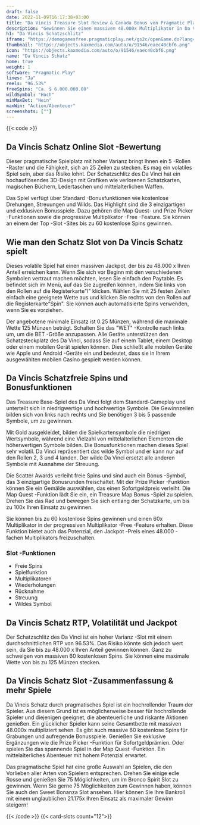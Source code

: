 ```yaml
---
draft: false
date: 2022-11-09T16:17:38+03:00
title: "Da Vincis Treasure Slot Review & Canada Bonus von Pragmatic Play"
description: "Gewinnen Sie einen massiven 48.000x Multiplikator in Da Vincis Schatz durch pragmatisches Spiel. Beinhaltet Wilds, kostenlose Spins und einzigartige Bonusspiele! Überprüfen Sie unten mit Regeln, RTP & mehr."
h1: "Da Vincis Schatzschlitz"
iframe: "https://demogamesfree.pragmaticplay.net/gs2c/openGame.do?lang=&cur=&gameSymbol=vs25davinci&websiteUrl=https%3A%2F%2Fdemogamesfree.pragmaticplay.net&jurisdiction=99&lobbyURL=https%3A%2F%2Fwww.pragmaticplay.com"
thumbnail: "https://objects.kaxmedia.com/auto/o/91546/eaec40cbf6.png"
icon: "https://objects.kaxmedia.com/auto/o/91546/eaec40cbf6.png"
name: "Da Vincis Schatz"
home: true
weight: 1
software: "Pragmatic Play"
lines: "Ja"
reels: "96.53%"
freeSpins: "Ca. $ 6.000.000.00"
wildSymbol: "Hoch"
minMaxBet: "Nein"
maxWin: "Action/Abenteuer"
screenshots: [""]
---
```


{{< code >}}<h2>Da Vincis Schatz Online Slot -Bewertung</h2><p>Dieser pragmatische Spielplatz mit hoher Varianz bringt Ihnen ein 5 -Rollen -Raster und die Fähigkeit, sich an 25 Zeilen zu stecken. Es mag ein volatiles Spiel sein, aber das Risiko lohnt. Der Schatzschlitz des Da Vinci hat ein hochauflösendes 3D-Design mit Grafiken wie verlorenen Schatzkarten, magischen Büchern, Ledertaschen und mittelalterlichen Waffen.</p><p>Das Spiel verfügt über Standard -Bonusfunktionen wie kostenlose Drehungen, Streuungen und Wilds. Das Highlight sind die 3 einzigartigen und exklusiven Bonusspiele. Dazu gehören die Map Quest- und Prize Picker -Funktionen sowie die progressive Multiplikator -Free -Feature. Sie können an einem der Top -Slot -Sites bis zu 60 kostenlose Spins gewinnen.</p><h2>Wie man den Schatz Slot von Da Vincis Schatz spielt</h2><p>Dieses volatile Spiel hat einen massiven Jackpot, der bis zu 48.000 x Ihren Anteil erreichen kann. Wenn Sie sich vor Beginn mit den verschiedenen Symbolen vertraut machen möchten, lesen Sie einfach den Paytable. Es befindet sich im Menü, auf das Sie zugreifen können, indem Sie links von den Rollen auf die Registerkarte"I" klicken. Wählen Sie mit 25 festen Zeilen einfach eine geeignete Wette aus und klicken Sie rechts von den Rollen auf die Registerkarte"Spin". Sie können auch automatisierte Spins verwenden, wenn Sie es vorziehen.</p><p>Der angebotene minimale Einsatz ist 0.25 Münzen, während die maximale Wette 125 Münzen beträgt. Schalten Sie das "WET" -Kontrolle nach links um, um die BET -Größe anzupassen. Alle Geräte unterstützen den Schatzsteckplatz des Da Vinci, sodass Sie auf einem Tablet, einem Desktop oder einem mobilen Gerät spielen können. Dies schließt alle mobilen Geräte wie Apple und Android -Geräte ein und bedeutet, dass sie in Ihrem ausgewählten mobilen Casino gespielt werden können.</p><h2>Da Vincis Schatzfreie Spins und Bonusfunktionen</h2><p>Das Treasure Base-Spiel des Da Vinci folgt dem Standard-Gameplay und unterteilt sich in niedrigwertige und hochwertige Symbole. Die Gewinnzeilen bilden sich von links nach rechts und Sie benötigen 3 bis 5 passende Symbole, um zu gewinnen.</p><p>Mit Gold ausgekleidet, bilden die Spielkartensymbole die niedrigen Wertsymbole, während eine Vielzahl von mittelalterlichen Elementen die höherwertigen Symbole bilden. Die Bonusfunktionen machen dieses Spiel sehr volatil. Da Vinci repräsentiert das wilde Symbol und er kann nur auf den Rollen 2, 3 und 4 landen. Der wilde Da Vinci ersetzt alle anderen Symbole mit Ausnahme der Streuung.</p><p>Die Scatter Awards verleiht freie Spins und sind auch ein Bonus -Symbol, das 3 einzigartige Bonusrunden freischaltet. Mit der Prize Picker -Funktion können Sie ein Gemälde auswählen, das einen Sofortgeldpreis verleiht. Die Map Quest -Funktion lädt Sie ein, ein Treasure Map Bonus -Spiel zu spielen. Drehen Sie das Rad und bewegen Sie sich entlang der Schatzkarte, um bis zu 100x Ihren Einsatz zu gewinnen.</p><p>Sie können bis zu 60 kostenlose Spins gewinnen und einen 60x Multiplikator in der progressiven Multiplikator -Free -Feature erhalten. Diese Funktion bietet auch das Potenzial, den Jackpot -Preis eines 48.000 -fachen Multiplikators freizuschalten.</p><h3>
Slot -Funktionen</h3><ul>
<li></span>
Freie Spins</li>
<li></span>
Spielfunktion</li>
<li></span>
Multiplikatoren</li>
<li></span>
Wiederholungen</li>
<li></span>
Rücknahme</li>
<li></span>
Streuung</li>
<li></span>
Wildes Symbol</li></ul><h2>Da Vincis Schatz RTP, Volatilität und Jackpot</h2><p>Der Schatzschlitz des Da Vinci ist ein hoher Varianz -Slot mit einem durchschnittlichen RTP von 96.53%. Das Risiko könnte sich jedoch wert sein, da Sie bis zu 48.000 x Ihren Anteil gewinnen können. Ganz zu schweigen von massiven 60 kostenlosen Spins. Sie können eine maximale Wette von bis zu 125 Münzen stecken.</p><h2>Da Vincis Schatz Slot -Zusammenfassung & mehr Spiele</h2><p>Da Vincis Schatz durch pragmatisches Spiel ist ein hochrollender Traum der Spieler. Aus diesem Grund ist es möglicherweise besser für hochrollende Spieler und diejenigen geeignet, die abenteuerliche und riskante Aktionen genießen. Ein glücklicher Spieler kann seine Gesamtbette mit massiven 48.000x multipliziert sehen. Es gibt auch massive 60 kostenlose Spins für Grabungen und aufregende Bonusspiele. Genießen Sie exklusive Ergänzungen wie die Prize Picker -Funktion für Sofortgeldprämien. Oder spielen Sie das spannende Spiel in der Map Quest -Funktion. Ein mittelalterliches Abenteuer mit hohem Potenzial erwartet.</p><p>Das pragmatische Spiel hat eine große Auswahl an Spielen, die den Vorlieben aller Arten von Spielern entsprechen. Drehen Sie einige edle Rosse und genießen Sie 75 Möglichkeiten, um im Bronco Spirit Slot zu gewinnen. Wenn Sie gerne 75 Möglichkeiten zum Gewinnen haben, können Sie auch den Sweet Bonanza Slot ansehen. Hier können Sie Ihre Bankroll mit einem unglaublichen 21.175x Ihren Einsatz als maximaler Gewinn steigern!</p>{{< /code >}}
{{< card-slots count="12">}}